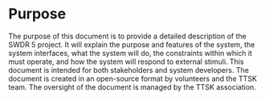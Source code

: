 # Purpose

The purpose of this document is to provide a detailed description of the SWDR 5 project. It will explain the purpose and features of the system, the system interfaces, what the system will do, the constraints within which it must operate, and how the system will respond to external stimuli. This document is intended for both stakeholders and system developers. The document is created in an open-source format by volunteers and the TTSK team. The oversight of the document is managed by the TTSK association.
